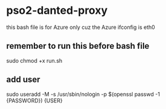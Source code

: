# pso2-danted-proxy

this bash file is for Azure only cuz the Azure ifconfig is eth0

## remember to run this before bash file 
sudo chmod +x run.sh

## add user
sudo useradd -M -s /usr/sbin/nologin -p $(openssl passwd -1 {PASSWORD}) {USER}